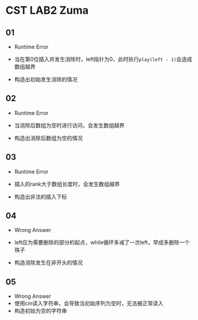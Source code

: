 # CST LAB2 Zuma

## 01

- Runtime Error

- 当在第0位插入并发生消除时，left指针为0，此时执行`play(left - 1)`会造成数组越界

- 构造出初始发生消除的情况

## 02

- Runtime Error

- 当消除后数组为空时进行访问，会发生数组越界

- 构造出消除后数组为空的情况

## 03

- Runtime Error

- 插入的rank大于数组长度时，会发生数组越界

- 构造出非法的插入下标

## 04

- Wrong Answer

- left应为需要删除的部分的起点，while循环多减了一次left，早成多删除一个珠子

- 构造消除发生在非开头的情况

## 05

- Wrong Answer
- 使用cin读入字符串，会导致当初始序列为空时，无法被正常读入
- 构造初始为空的字符串